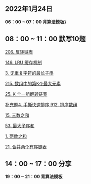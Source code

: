 
## 2022年1月24日

**06：00 ~ 07：00 背算法模板}**

## 08：00 ~ 11：00 默写10题  


[206. 反转链表](https://leetcode-cn.com/problems/reverse-linked-list/) 

[146. LRU 缓存机制](https://leetcode-cn.com/problems/lru-cache/)

[3. 无重复字符的最长子串](https://leetcode-cn.com/problems/longest-substring-without-repeating-characters/)

[215. 数组中的第K个最大元素](https://leetcode-cn.com/problems/kth-largest-element-in-an-array/)

[25. K 个一组翻转链表](https://leetcode-cn.com/problems/reverse-nodes-in-k-group/)

[补充题4. 手撕快速排序 912. 排序数组](https://leetcode-cn.com/problems/sort-an-array/)

[15. 三数之和](https://leetcode-cn.com/problems/3sum/)

[53. 最大子序和](https://leetcode-cn.com/problems/maximum-subarray/)

[1. 两数之和](https://leetcode-cn.com/problems/two-sum/)

[21. 合并两个有序链表](https://leetcode-cn.com/problems/merge-two-sorted-lists/)


## 14：00 ~ 17：00 分享


**19：00 ~ 21：00 背算法模板**

<!-- 
## 2022年1月24日

**06：00 ~ 07：00 $\color{Purple}{背算法模板}$**

## <font color= green > 08：00 ~ 11：00 默写10题  </font>


[206. 反转链表](https://leetcode-cn.com/problems/reverse-linked-list/) 

[146. LRU 缓存机制](https://leetcode-cn.com/problems/lru-cache/)

[3. 无重复字符的最长子串](https://leetcode-cn.com/problems/longest-substring-without-repeating-characters/)

[215. 数组中的第K个最大元素](https://leetcode-cn.com/problems/kth-largest-element-in-an-array/)

[25. K 个一组翻转链表](https://leetcode-cn.com/problems/reverse-nodes-in-k-group/)

[补充题4. 手撕快速排序 912. 排序数组](https://leetcode-cn.com/problems/sort-an-array/)

[15. 三数之和](https://leetcode-cn.com/problems/3sum/)

[53. 最大子序和](https://leetcode-cn.com/problems/maximum-subarray/)

[1. 两数之和](https://leetcode-cn.com/problems/two-sum/)

[21. 合并两个有序链表](https://leetcode-cn.com/problems/merge-two-sorted-lists/)


## <font color= red >14：00 ~ 17：00 分享 </font>


**19：00 ~ 21：00 $\color{BlueViolet}{背算法模板}$** -->